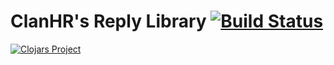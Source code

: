 # ClanHR's Reply Library [![Build Status](https://travis-ci.org/clanhr/reply.svg)](https://travis-ci.org/clanhr/reply)

[![Clojars Project](http://clojars.org/clanhr/reply/latest-version.svg)](http://clojars.org/clanhr/reply)
